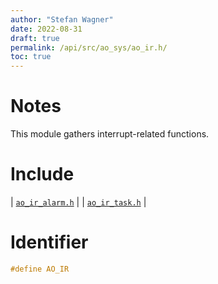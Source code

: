 ```yaml
---
author: "Stefan Wagner"
date: 2022-08-31
draft: true
permalink: /api/src/ao_sys/ao_ir.h/
toc: true
---
```


# Notes

This module gathers interrupt-related functions.

# Include

| [`ao_ir_alarm.h`](ao_ir_alarm.h.md) |
| [`ao_ir_task.h`](ao_ir_task.h.md) |

# Identifier

```c
#define AO_IR
```

